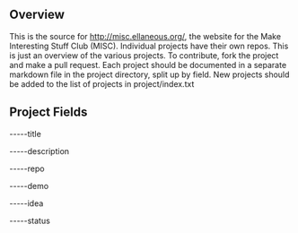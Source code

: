 ## Overview

This is the source for http://misc.ellaneous.org/, the website for the Make Interesting Stuff Club (MISC). Individual projects have their own repos. This is just an overview of the various projects. To contribute, fork the project and make a pull request. Each project should be documented in a separate markdown file in the project directory, split up by field. New projects should be added to the list of projects in project/index.txt

## Project Fields

-----title

-----description

-----repo

-----demo

-----idea

-----status
